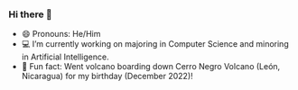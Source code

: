 ### Hi there 👋
- 😄 Pronouns: He/Him
- 💻 I’m currently working on majoring in Computer Science and minoring in Artificial Intelligence.
- 🌋 Fun fact: Went volcano boarding down Cerro Negro Volcano (León, Nicaragua) for my birthday (December 2022)!

<!--
**ChrisAragon18/ChrisAragon18** is a ✨ _special_ ✨ repository because its `README.md` (this file) appears on your GitHub profile.

Here are some ideas to get you started:

- 🔭 I’m currently working on ...
- 🌱 I’m currently learning ...
- 👯 I’m looking to collaborate on ...
- 🤔 I’m looking for help with ...
- 💬 Ask me about ...
- 📫 How to reach me: ...
- 😄 Pronouns: ...
- ⚡ Fun fact: ...
-->

